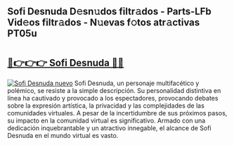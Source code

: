 ## Sofi Desnuda D𝚎sn𝚞dos filtr𝚊dos - Parts-LFb Vid𝚎os filtr𝚊dos - N𝚞evas f𝚘tos atr𝚊ctivas PT05u

# <h2><a href="http://mb72fqk.tromn.icu/?c=Sofi+Desnuda">🔗👉👉👉 Sofi Desnuda 🔗🔗</a></h2>

[![Sofi Desnuda nuevo](https://i.imgur.com/pEAQMta.gif)](http://mb72fqk.tromn.icu/?c=Sofi+Desnuda)
Sofi Desnuda, un personaje multifacético y polémico, se resiste a la simple descripción. Su personalidad distintiva en línea ha cautivado y provocado a los espectadores, provocando debates sobre la expresión artística, la privacidad y las complejidades de las comunidades virtuales. A pesar de la incertidumbre de sus próximos pasos, su impacto en la comunidad virtual es significativo. Armado con una dedicación inquebrantable y un atractivo innegable, el alcance de Sofi Desnuda en el mundo virtual es vasto.
